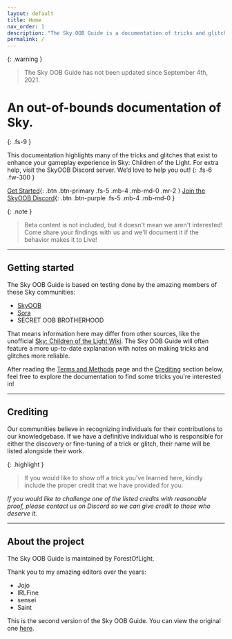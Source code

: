 ```yaml
---
layout: default
title: Home
nav_order: 1
description: "The Sky OOB Guide is a documentation of tricks and glitches in Sky: Children of the Light."
permalink: /
---
```


{: .warning }
> The Sky OOB Guide has not been updated since September 4th, 2021.

# An out-of-bounds documentation of Sky.
{: .fs-9 }

This documentation highlights many of the tricks and glitches that exist to enhance your gameplay experience in Sky: Children of the Light. For extra help, visit the SkyOOB Discord server. We’d love to help you out!
{: .fs-6 .fw-300 }

[Get Started](#getting-started){: .btn .btn-primary .fs-5 .mb-4 .mb-md-0 .mr-2 } [Join the SkyOOB Discord](https://discord.gg/h6JtXQv62y){: .btn .btn-purple .fs-5 .mb-4 .mb-md-0 }

{: .note }
> Beta content is not included, but it doesn't mean we aren't interested! Come share your findings with us and we'll document it if the behavior makes it to Live!

---

## Getting started

The Sky OOB Guide is based on testing done by the amazing members of these Sky communities:
- [SkyOOB](https://discord.gg/h6JtXQv62y)
- [Sora](https://discord.gg/xqBTm2j)
- SECRET OOB BROTHERHOOD

That means information here may differ from other sources, like the unofficial [Sky: Children of the Light Wiki](https://sky-children-of-the-light.fandom.com/wiki/The_Out_of_Bounds_(OOB)). The Sky OOB Guide will often feature a more up-to-date explanation with notes on making tricks and glitches more reliable.

After reading the [Terms and Methods](./skyoobguide/docs/terms-and-methods) page and the [Crediting](#crediting) section below, feel free to explore the documentation to find some tricks you're interested in!

---

## Crediting

Our communities believe in recognizing individuals for their contributions to our knowledgebase. If we have a definitive individual who is responsible for either the discovery or fine-tuning of a trick or glitch, their name will be listed alongside their work.

{: .highlight }
> If you would like to show off a trick you've learned here, kindly include the proper credit that we have provided for you.

*If you would like to challenge one of the listed credits with reasonable proof, please contact us on Discord so we can give credit to those who deserve it.*

---

## About the project

The Sky OOB Guide is maintained by ForestOfLight. 

Thank you to my amazing editors over the years:
- Jojo 
- IRLFine
- sensei
- Saint

This is the second version of the Sky OOB Guide. You can view the original one [here](https://docs.google.com/document/d/1Inh4q4008EtxY2b1PZnKJArfwUiFuxawXJ8lw3KaelM/edit).
